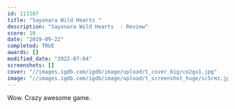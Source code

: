 ```yaml
---
id: 113107
title: "Sayonara Wild Hearts "
description: "Sayonara Wild Hearts  - Review"
score: 10
date: "2019-09-22"
completed: TRUE
awards: []
modified_date: "2022-07-04"
screenshots: []
cover: "//images.igdb.com/igdb/image/upload/t_cover_big/co2gx1.jpg"
image: "//images.igdb.com/igdb/image/upload/t_screenshot_huge/sc5rmz.jpg"
---
```

Wow. Crazy awesome game.